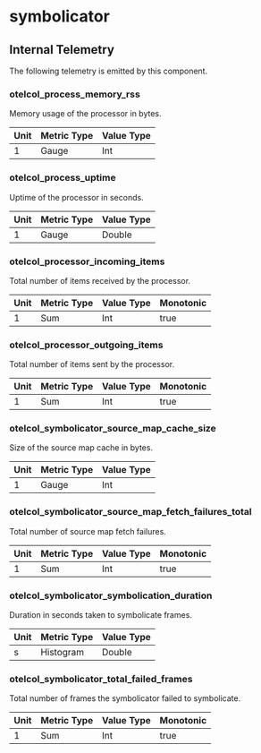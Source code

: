 [comment]: <> (Code generated by mdatagen. DO NOT EDIT.)

# symbolicator

## Internal Telemetry

The following telemetry is emitted by this component.

### otelcol_process_memory_rss

Memory usage of the processor in bytes.

| Unit | Metric Type | Value Type |
| ---- | ----------- | ---------- |
| 1 | Gauge | Int |

### otelcol_process_uptime

Uptime of the processor in seconds.

| Unit | Metric Type | Value Type |
| ---- | ----------- | ---------- |
| 1 | Gauge | Double |

### otelcol_processor_incoming_items

Total number of items received by the processor.

| Unit | Metric Type | Value Type | Monotonic |
| ---- | ----------- | ---------- | --------- |
| 1 | Sum | Int | true |

### otelcol_processor_outgoing_items

Total number of items sent by the processor.

| Unit | Metric Type | Value Type | Monotonic |
| ---- | ----------- | ---------- | --------- |
| 1 | Sum | Int | true |

### otelcol_symbolicator_source_map_cache_size

Size of the source map cache in bytes.

| Unit | Metric Type | Value Type |
| ---- | ----------- | ---------- |
| 1 | Gauge | Int |

### otelcol_symbolicator_source_map_fetch_failures_total

Total number of source map fetch failures.

| Unit | Metric Type | Value Type | Monotonic |
| ---- | ----------- | ---------- | --------- |
| 1 | Sum | Int | true |

### otelcol_symbolicator_symbolication_duration

Duration in seconds taken to symbolicate frames.

| Unit | Metric Type | Value Type |
| ---- | ----------- | ---------- |
| s | Histogram | Double |

### otelcol_symbolicator_total_failed_frames

Total number of frames the symbolicator failed to symbolicate.

| Unit | Metric Type | Value Type | Monotonic |
| ---- | ----------- | ---------- | --------- |
| 1 | Sum | Int | true |
